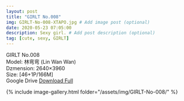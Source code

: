 ```yaml
---
layout: post
title: "GIRLT No.008"
img: GIRLT-No-008-XTAPO.jpg # Add image post (optional)
date: 2020-05-23 07:05:00
description: Sexy girl. # Add post description (optional)
tag: [cute, sexy, GIRLT]
---
```

GIRLT No.008  
Model: 林弯弯 (Lin Wan Wan)  
Dzmension: 2640×3960  
Size: [46+1P/166M]  
Google Drive [Download Full](http://gestyy.com/e0Kup4)

{% include image-gallery.html folder="/assets/img/GIRLT-No-008/" %}
